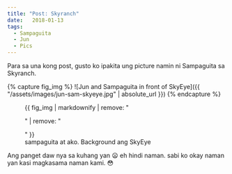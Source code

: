 ```yaml
---
title: "Post: Skyranch"
date:   2018-01-13 
tags:
  - Sampaguita
  - Jun
  - Pics
---
```


Para sa una kong post, gusto ko ipakita ung picture namin ni Sampaguita sa Skyranch.

{% capture fig_img %}
![Jun and Sampaguita in front of SkyEye]({{ "/assets/images/jun-sam-skyeye.jpg" | absolute_url }})
{% endcapture %}

<figure>
  {{ fig_img | markdownify | remove: "<p>" | remove: "</p>" }}
  <figcaption>sampaguita at ako. Background ang SkyEye</figcaption>
</figure>

Ang panget daw nya sa kuhang yan :frowning: eh hindi naman. sabi ko okay naman yan kasi magkasama naman kami. :flushed:


